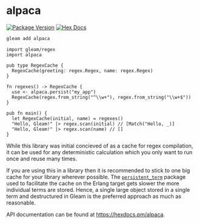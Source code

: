 # alpaca

[![Package Version](https://img.shields.io/hexpm/v/alpaca)](https://hex.pm/packages/alpaca)
[![Hex Docs](https://img.shields.io/badge/hex-docs-ffaff3)](https://hexdocs.pm/alpaca/)

```sh
gleam add alpaca
```
```gleam
import gleam/regex
import alpaca

pub type RegexCache {
  RegexCache(greeting: regex.Regex, name: regex.Regex)
}

fn regexes() -> RegexCache {
  use <- alpaca.persist("my_app")
  RegexCache(regex.from_string("^\\w+"), regex.from_string("\\w+$"))
}

pub fn main() {
  let RegexCache(initial, name) = regexes()
  "Hello, Gleam!" |> regex.scan(initial) // [Match("Hello, _)]
  "Hello, Gleam!" |> regex.scan(name) // []
}
```

While this library was initial concieved of as a cache for regex compilation, it can be used for any deterministic calculation which you only want to run once and reuse many times.

If you are using this in a library then it is recommended to stick to one big cache for your library wherever possible. The [`persistent_term`][persistent_term] package used to facilitate the cache on the Erlang target gets slower the more individual terms are stored. Hence, a single large object stored in a single term and destructured in Gleam is the preferred approach as much as reasonable.

API documentation can be found at <https://hexdocs.pm/alpaca>.

[persistent_term]: https://www.erlang.org/doc/apps/erts/persistent_term.html
